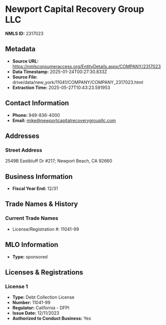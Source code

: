 # Newport Capital Recovery Group LLC

**NMLS ID:** 2317023

## Metadata
- **Source URL:** https://nmlsconsumeraccess.org/EntityDetails.aspx/COMPANY/2317023
- **Data Timestamp:** 2025-01-24T00:27:30.833Z
- **Source File:** drive/data/new_york/11041/COMPANY/COMPANY_2317023.html
- **Extraction Time:** 2025-05-27T10:43:23.591953

## Contact Information
- **Phone:** 949-836-4000
- **Email:** mike@newportcapitalrecoverygroupllc.com

## Addresses
### Street Address
2549B Eastbluff Dr #217; Newport Beach, CA 92660

## Business Information
- **Fiscal Year End:** 12/31

## Trade Names & History
### Current Trade Names
- License/Registration #: 11041-99

## MLO Information
- **Type:** sponsored

## Licenses & Registrations

### License 1
- **Type:** Debt Collection License
- **Number:** 11041-99
- **Regulator:** California - DFPI
- **Issue Date:** 12/11/2023
- **Authorized to Conduct Business:** Yes
